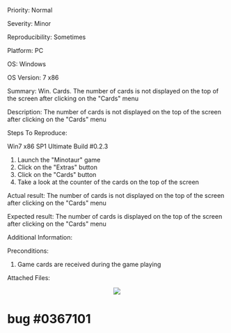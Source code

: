 Priority: Normal

Severity: Minor

Reproducibility: Sometimes

Platform: PC

OS: Windows

OS Version: 7 x86

Summary: Win. Cards. The number of cards is not displayed on the top of the screen after clicking on the "Cards" menu

Description: The number of cards is not displayed on the top of the screen after clicking on the "Cards" menu

Steps To Reproduce:

Win7 x86 SP1 Ultimate
Build #0.2.3

1. Launch the "Minotaur" game
2. Click on the "Extras" button
3. Click on the "Cards" button
4. Take a look at the counter of the cards on the top of the screen

Actual result: The number of cards is not displayed on the top of the screen after clicking on the "Cards" menu

Expected result: The number of cards is displayed on the top of the screen after clicking on the "Cards" menu

Additional Information:

Preconditions:
1. Game cards are received during the game playing

Attached Files:

<p align="center">
  <img src="https://image.ibb.co/cHrwLS/2018_02_01_11_50_36bug2.jpg">
  
  # bug #0367101

  </p>


